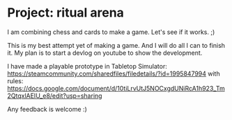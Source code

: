 # Project: ritual arena
I am combining chess and cards to make a game. Let's see if it works. ;)

This is my best attempt yet of making a game. And I will do all I can to finish it.
My plan is to start a devlog on youtube to show the development.

I have made a playable prototype in Tabletop Simulator: https://steamcommunity.com/sharedfiles/filedetails/?id=1995847994
with rules: https://docs.google.com/document/d/10tiLrvUtJ5NOCxgdUNiRcA1h923_Tm2QtqxlAEIU_e8/edit?usp=sharing

Any feedback is welcome :)
